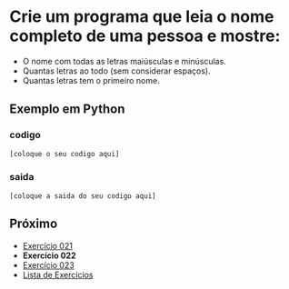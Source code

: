 # Crie um programa que leia o nome completo de uma pessoa e mostre:

- O nome com todas as letras maiúsculas e minúsculas.
- Quantas letras ao todo (sem considerar espaços).
- Quantas letras tem o primeiro nome.

## Exemplo em Python

### codigo

``` python
[coloque o seu codigo aqui]
```

### saida

```
[coloque a saida do seu codigo aqui]
```

## Próximo

- [Exercício 021](../../021/python)
- **Exercício 022**
- [Exercício 023](../../023/python)
- [Lista de Exercicios](../../)

